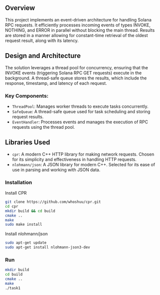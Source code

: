 ## Overview
This project implements an event-driven architecture for handling Solana RPC requests. It efficiently processes incoming events of types INVOKE, NOTHING, and ERROR in parallel without blocking the main thread. Results are stored in a manner allowing for constant-time retrieval of the oldest request result, along with its latency.

## Design and Architecture
The solution leverages a thread pool for concurrency, ensuring that the INVOKE events (triggering Solana RPC GET requests) execute in the background. A thread-safe queue stores the results, which include the response, timestamp, and latency of each request.

### Key Components:
- `ThreadPool`: Manages worker threads to execute tasks concurrently.
- `SafeQueue`: A thread-safe queue used for task scheduling and storing request results.
- `EventHandler`: Processes events and manages the execution of RPC requests using the thread pool.

## Libraries Used
- `cpr`: A modern C++ HTTP library for making network requests. Chosen for its simplicity and effectiveness in handling HTTP requests.
- `nlohmann/json`: A JSON library for modern C++. Selected for its ease of use in parsing and working with JSON data.

### Installation

Install CPR
```bash
git clone https://github.com/whoshuu/cpr.git
cd cpr
mkdir build && cd build
cmake ..
make
sudo make install
```

Install nlohmann/json
```bash
sudo apt-get update
sudo apt-get install nlohmann-json3-dev
```

### Run

```bash
mkdir build
cd build
cmake ..
make
./task1
